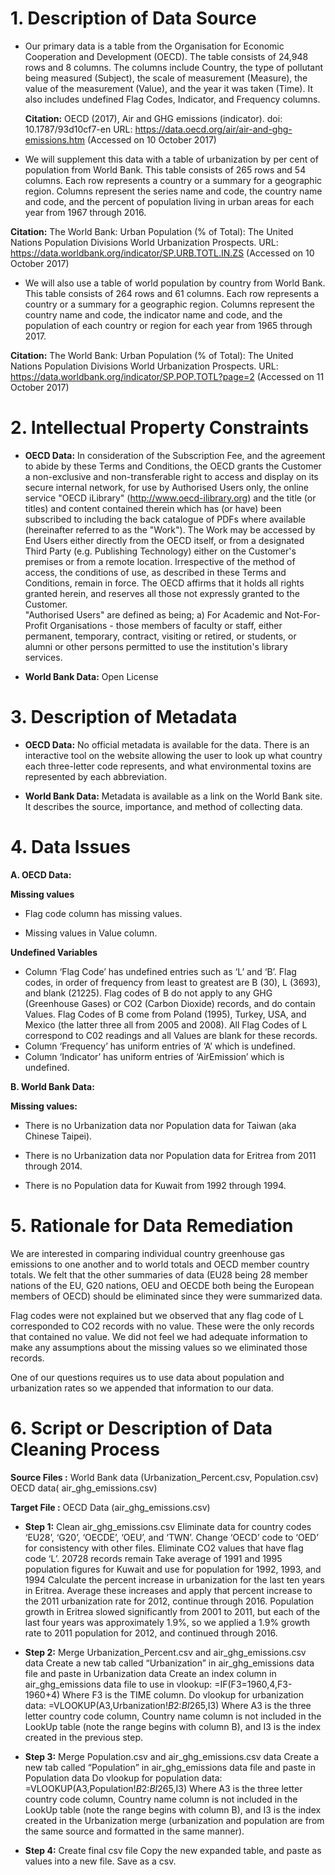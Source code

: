 # 1. Description of Data Source
 * Our primary data is a table from the Organisation for Economic Cooperation and Development (OECD). The table consists of 24,948 rows and 8 columns. The columns include Country, the type of pollutant being measured (Subject), the scale of measurement (Measure), the value of the measurement (Value), and the year it was taken (Time). It also includes undefined Flag Codes, Indicator, and Frequency columns.
 
   **Citation:**
OECD (2017), Air and GHG emissions (indicator). doi: 10.1787/93d10cf7-en URL: https://data.oecd.org/air/air-and-ghg-emissions.htm (Accessed on 10 October 2017)

 * 	We will supplement this data with a table of urbanization by per cent of population from World Bank. This table consists of  265 rows and 54 columns. Each row represents a country or a summary for a geographic region. Columns represent the series name and code, the country name and code, and the percent of population living in urban areas for each year from 1967 through 2016.

   **Citation:**
The World Bank: Urban Population (% of Total): The United Nations Population Divisions World Urbanization Prospects. URL: https://data.worldbank.org/indicator/SP.URB.TOTL.IN.ZS (Accessed on 10 October 2017)

 * 	We will also use a table of world population by country from World Bank. This table consists of 264 rows and 61 columns. Each row represents a country or a summary for a geographic region. Columns represent the country name and code, the indicator name and code, and the population of each country or region for each year from 1965 through 2017.

   **Citation:**
The World Bank: Urban Population (% of Total): The United Nations Population Divisions World Urbanization Prospects. URL: https://data.worldbank.org/indicator/SP.POP.TOTL?page=2 (Accessed on 11 October 2017)

# 2. Intellectual Property Constraints
 * **OECD Data:**
In consideration of the Subscription Fee, and the agreement to abide by these Terms and Conditions, the OECD grants the Customer a non-exclusive and non-transferable right to access and display on its secure internal network, for use by Authorised Users only, the online service "OECD iLibrary" (http://www.oecd-ilibrary.org) and the title (or titles) and content contained therein which has (or have) been subscribed to including the back catalogue of PDFs where available (hereinafter referred to as the "Work"). The Work may be accessed by End Users either directly from the OECD itself, or from a designated Third Party (e.g. Publishing Technology) either on the Customer's premises or from a remote location. Irrespective of the method of access, the conditions of use, as described in these Terms and Conditions, remain in force. The OECD affirms that it holds all rights granted herein, and reserves all those not expressly granted to the Customer.  
"Authorised Users" are defined as being; 
a) For Academic and Not-For-Profit Organisations - those members of faculty or staff, either permanent, temporary, contract, visiting or retired, or students, or alumni or other persons permitted to use the institution's library services.  

* **World Bank Data:** 
Open License

# 3. Description of Metadata	
* **OECD Data:**
No official metadata is available for the data. There is an interactive tool on the website allowing the user to look up what country each three-letter code represents, and what environmental toxins are represented by each abbreviation. 

*  **World Bank Data:**
Metadata is available as a link on the World Bank site. It describes the source, importance, and method of collecting data. 

# 4. Data Issues

**A. OECD Data:**

**Missing values** 

 * Flag code column has missing values.

 * Missing values in Value column.

**Undefined Variables**

 * Column ‘Flag Code’ has undefined entries such as ‘L’ and ‘B’.  Flag codes, in order of frequency from least to greatest are B (30), L (3693), and blank (21225). Flag codes of B do not apply to any GHG (Greenhouse Gases) or CO2 (Carbon Dioxide) records, and do contain Values. Flag Codes of B come from Poland (1995), Turkey, USA, and Mexico (the latter three all from 2005 and 2008). All Flag Codes of L correspond to C02 readings and all Values are blank for these records. 
 * Column ‘Frequency’ has uniform entries of ‘A’ which is undefined.
 * Column ‘Indicator’ has uniform entries of ‘AirEmission’ which is undefined.
 
**B. World Bank Data:**
 
 **Missing values:** 
 
 * There is no Urbanization data nor Population data for Taiwan (aka Chinese Taipei).
 
 * There is no Urbanization data nor Population data for Eritrea from 2011 through 2014.
 
 * There is no Population data for Kuwait from 1992 through 1994.

# 5. Rationale for Data Remediation
We are interested in comparing individual country greenhouse gas emissions to one another and to world totals and OECD member country totals. We felt that the other summaries of data (EU28 being 28 member nations of the EU, G20 nations, OEU and OECDE both being the European members of OECD) should be eliminated since they were summarized data.

Flag codes were not explained but we observed that any flag code of L corresponded to CO2 records with no value. These were the only records that contained no value. We did not feel we had adequate information to make any assumptions about the missing values so we eliminated those records.

One of our questions requires us to use data about population and urbanization rates so we appended that information to our data. 
 
# 6. Script or Description of Data Cleaning Process

**Source Files :** World Bank data (Urbanization_Percent.csv, Population.csv) 
OECD data( air_ghg_emissions.csv)

**Target File :**  OECD Data (air_ghg_emissions.csv)

* **Step 1:** Clean  air_ghg_emissions.csv
Eliminate data for country codes ‘EU28’, ‘G20’, ‘OECDE’, ‘OEU’, and ‘TWN’.
Change ‘OECD’ code to ‘OED’ for consistency with other files.
Eliminate CO2 values that have flag code ‘L’.
20728 records remain
Take average of 1991 and 1995 population figures for Kuwait and use for population for 1992, 1993, and 1994
Calculate the percent increase in urbanization for the last ten years in Eritrea. Average these increases and apply that percent increase to the 2011 urbanization rate for 2012, continue through 2016.
Population growth in Eritrea slowed significantly from 2001 to 2011, but each of the last four years was approximately 1.9%, so we applied a 1.9% growth rate to 2011 population for 2012, and continued through 2016.

* **Step 2:** Merge Urbanization_Percent.csv and air_ghg_emissions.csv data
Create a new tab called “Urbanization” in air_ghg_emissions data file and paste
 in Urbanization data 
Create an index column in air_ghg_emissions data file to use in vlookup:
 =IF(F3=1960,4,F3-1960+4)
Where F3 is the TIME column.
Do vlookup for urbanization data:
=VLOOKUP(A3,Urbanization!$B$2:$BI$265,I3)
Where A3 is the three letter country code column, 
Country name column is not included in the LookUp table (note the range begins with column B), 
and I3 is the index created in the previous step.

* **Step 3:** Merge Population.csv and air_ghg_emissions.csv data
Create a new tab called “Population” in air_ghg_emissions data file and paste in Population data 
Do vlookup for population data:
=VLOOKUP(A3,Population!$B$2:$BI$265,I3)
Where A3 is the three letter country code column, 
Country name column is not included in the LookUp table (note the range begins with column B), 
and I3 is the index created in the Urbanization merge (urbanization and population are from the same source and formatted in the same manner).

* **Step 4:** Create final csv file
Copy the new expanded table, and paste as values into a new file. Save as a csv.
